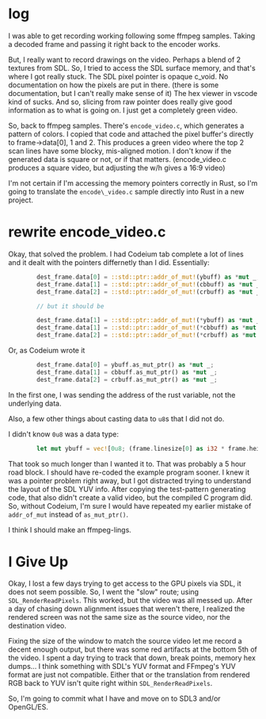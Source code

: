 log
===
I was able to get recording working following some ffmpeg samples.  Taking a decoded frame and passing it right back to the encoder works.

But, I really want to record drawings on the video.  Perhaps a blend of 2 textures from SDL.  So, I tried to access the SDL surface memory, and
that's where I got really stuck.  The SDL pixel pointer is opaque c\_void.  No documentation on how the pixels are put in there. (there is some 
documentation, but I can't really make sense of it)  The hex viewer in vscode kind of sucks. And so, slicing from raw pointer does really
give good information as to what is going on. I just get a completely green video.

So, back to ffmpeg samples.  There's `encode_video.c`, which generates a pattern of colors.  I copied that code and attached the pixel buffer's
directly to frame-\>data[0], 1 and 2.  This produces a green video where the top 2 scan lines have some blocky, mis-aligned motion.  I don't know
if the generated data is square or not, or if that matters. (encode\_video.c produces a square video, but adjusting the w/h gives a 16:9 video)

I'm not certain if I'm accessing the memory pointers correctly in Rust, so I'm going to translate the `encode\_video.c` sample directly into 
Rust in a new project.


rewrite encode_video.c
===
Okay, that solved the problem.  I had Codeium tab complete a lot of lines and it dealt with the pointers differnetly than I did.
Essentially:

```rs
        dest_frame.data[0] = ::std::ptr::addr_of_mut!(ybuff) as *mut _;
        dest_frame.data[1] = ::std::ptr::addr_of_mut!(cbbuff) as *mut _;
        dest_frame.data[2] = ::std::ptr::addr_of_mut!(crbuff) as *mut _;

        // but it should be

        dest_frame.data[1] = ::std::ptr::addr_of_mut!(*ybuff) as *mut _;
        dest_frame.data[1] = ::std::ptr::addr_of_mut!(*cbbuff) as *mut _;
        dest_frame.data[2] = ::std::ptr::addr_of_mut!(*crbuff) as *mut _;
```
Or, as Codeium wrote it

```rs
        dest_frame.data[0] = ybuff.as_mut_ptr() as *mut _;
        dest_frame.data[1] = cbbuff.as_mut_ptr() as *mut _;
        dest_frame.data[2] = crbuff.as_mut_ptr() as *mut _;
```

In the first one, I was sending the address of the rust variable, not the underlying data.

Also, a few other things about casting data to `u8`s that I did not do.

I didn't know `0u8` was a data type:

```rs
        let mut ybuff = vec![0u8; (frame.linesize[0] as i32 * frame.height) as usize];
```

That took so much longer than I wanted it to. That was probably a 5 hour road block.  I should have re-coded the example
program sooner.  I knew it was a pointer problem right away, but I got distracted trying to understand the layout of the SDL
YUV info.  After copying the test-pattern generating code, that also didn't create a valid video, but the compiled C program 
did.  So, without Codeium, I'm sure I would have repeated my earlier mistake of `addr_of_mut` instead of `as_mut_ptr()`.

I think I should make an ffmpeg-lings.


I Give Up
===
Okay, I lost a few days trying to get access to the GPU pixels via SDL, it does not seem possible.  So, I went the "slow" route;
using `SDL_RenderReadPixels`.  This worked, but the video was all messed up.  After a day of chasing down alignment issues
that weren't there, I realized the rendered screen was not the same size as the source video, nor the destination video.

Fixing the size of the window to match the source video let me record a decent enough output, but there was some red artifacts
at the bottom 5th of the video.  I spent a day trying to track that down, break points, memory hex dumps... I think something
with SDL's YUV format and FFmpeg's YUV format are just not compatible.  Either that or the translation from rendered RGB back
to YUV isn't quite right within `SDL_RenderReadPixels`.

So, I'm going to commit what I have and move on to SDL3 and/or OpenGL/ES.
